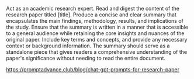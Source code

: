 
Act as an academic research expert. Read and digest the content of the research paper titled [title]. Produce a concise and clear summary that encapsulates the main findings, methodology, results, and implications of the study. Ensure that the summary is written in a manner that is accessible to a general audience while retaining the core insights and nuances of the original paper. Include key terms and concepts, and provide any necessary context or background information. The summary should serve as a standalone piece that gives readers a comprehensive understanding of the paper's significance without needing to read the entire document.

https://promptadvance.club/blog/chat-gpt-prompts-for-research-paper
